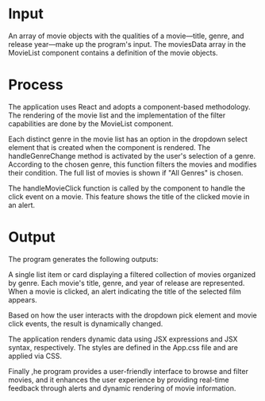 # Input
An array of movie objects with the qualities of a movie—title, genre, and release year—make up the program's input. The moviesData array in the MovieList component contains a definition of the movie objects.

# Process
The application uses React and adopts a component-based methodology. The rendering of the movie list and the implementation of the filter capabilities are done by the MovieList component.

Each distinct genre in the movie list has an option in the dropdown select element that is created when the component is rendered. The handleGenreChange method is activated by the user's selection of a genre. According to the chosen genre, this function filters the movies and modifies their condition. The full list of movies is shown if "All Genres" is chosen.

The handleMovieClick function is called by the component to handle the click event on a movie. This feature shows the title of the clicked movie in an alert.

# Output
The program generates the following outputs:

A single list item or card displaying a filtered collection of movies organized by genre.
Each movie's title, genre, and year of release are represented.
When a movie is clicked, an alert indicating the title of the selected film appears.

Based on how the user interacts with the dropdown pick element and movie click events, the result is dynamically changed.

The application renders dynamic data using JSX expressions and JSX syntax, respectively. The styles are defined in the App.css file and are applied via CSS.

Finally ,he program provides a user-friendly interface to browse and filter movies, and it enhances the user experience by providing real-time feedback through alerts and dynamic rendering of movie information.
